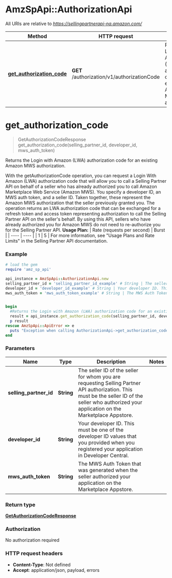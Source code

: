 # AmzSpApi::AuthorizationApi

All URIs are relative to *https://sellingpartnerapi-na.amazon.com/*

Method | HTTP request | Description
------------- | ------------- | -------------
[**get_authorization_code**](AuthorizationApi.md#get_authorization_code) | **GET** /authorization/v1/authorizationCode | Returns the Login with Amazon (LWA) authorization code for an existing Amazon MWS authorization.

# **get_authorization_code**
> GetAuthorizationCodeResponse get_authorization_code(selling_partner_id, developer_id, mws_auth_token)

Returns the Login with Amazon (LWA) authorization code for an existing Amazon MWS authorization.

With the getAuthorizationCode operation, you can request a Login With Amazon (LWA) authorization code that will allow you to call a Selling Partner API on behalf of a seller who has already authorized you to call Amazon Marketplace Web Service (Amazon MWS). You specify a developer ID, an MWS auth token, and a seller ID. Taken together, these represent the Amazon MWS authorization that the seller previously granted you. The operation returns an LWA authorization code that can be exchanged for a refresh token and access token representing authorization to call the Selling Partner API on the seller's behalf. By using this API, sellers who have already authorized you for Amazon MWS do not need to re-authorize you for the Selling Partner API.  **Usage Plan:**  | Rate (requests per second) | Burst | | ---- | ---- | | 1 | 5 |  For more information, see \"Usage Plans and Rate Limits\" in the Selling Partner API documentation.

### Example
```ruby
# load the gem
require 'amz_sp_api'

api_instance = AmzSpApi::AuthorizationApi.new
selling_partner_id = 'selling_partner_id_example' # String | The seller ID of the seller for whom you are requesting Selling Partner API authorization. This must be the seller ID of the seller who authorized your application on the Marketplace Appstore.
developer_id = 'developer_id_example' # String | Your developer ID. This must be one of the developer ID values that you provided when you registered your application in Developer Central.
mws_auth_token = 'mws_auth_token_example' # String | The MWS Auth Token that was generated when the seller authorized your application on the Marketplace Appstore.


begin
  #Returns the Login with Amazon (LWA) authorization code for an existing Amazon MWS authorization.
  result = api_instance.get_authorization_code(selling_partner_id, developer_id, mws_auth_token)
  p result
rescue AmzSpApi::ApiError => e
  puts "Exception when calling AuthorizationApi->get_authorization_code: #{e}"
end
```

### Parameters

Name | Type | Description  | Notes
------------- | ------------- | ------------- | -------------
 **selling_partner_id** | **String**| The seller ID of the seller for whom you are requesting Selling Partner API authorization. This must be the seller ID of the seller who authorized your application on the Marketplace Appstore. | 
 **developer_id** | **String**| Your developer ID. This must be one of the developer ID values that you provided when you registered your application in Developer Central. | 
 **mws_auth_token** | **String**| The MWS Auth Token that was generated when the seller authorized your application on the Marketplace Appstore. | 

### Return type

[**GetAuthorizationCodeResponse**](GetAuthorizationCodeResponse.md)

### Authorization

No authorization required

### HTTP request headers

 - **Content-Type**: Not defined
 - **Accept**: application/json, payload, errors



